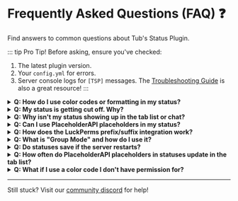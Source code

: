 # Frequently Asked Questions (FAQ) ❓

Find answers to common questions about Tub's Status Plugin.

::: tip Pro Tip!
Before asking, ensure you've checked:
1.  The latest plugin version.
2.  Your `config.yml` for errors.
3.  Server console logs for `[TSP]` messages.
The [Troubleshooting Guide](./troubleshooting.md) is also a great resource!
:::

<details>
  <summary><b>Q: How do I use color codes or formatting in my status?</b></summary>
  You can use standard Minecraft `&` codes if you have the appropriate `StatusPlugin.formatting.< type>` permission. For example:
  *   `&c` for Red, `&a` for Green, `&l` for Bold, `&o` for Italic.
  *   To set a status like "&cImportant &lNotice", you would type: `/status &cImportant&_&lNotice`
  *   Use `&_` to represent a space, as regular spaces might be trimmed by the command parser depending on your setup.
  *   View all codes with `/status help colors`.
</details>

<details>
  <summary><b>Q: My status is getting cut off. Why?</b></summary>
  This is likely due to the `maxStatusLength` setting in `config.yml` (default is 15 characters). This limit applies to the *displayed* characters, not including color codes or PlaceholderAPI placeholders. An admin can change this limit with `/status setmaxlength < length>`.
</details>

<details>
  <summary><b>Q: Why isn't my status showing up in the tab list or chat?</b></summary>
  Check these settings in `config.yml`:
  *   `changeTablistNames: true` (for tab list display)
  *   `chatFormatter: true` (for status in chat messages)
  If these are true and it's still not working, ensure no other plugin is overriding tab list or chat formatting with higher priority. Also, tab list updates might sometimes require a player relog or server restart to fully propagate for all clients. The plugin does attempt to refresh tab names periodically.
</details>

<details>
  <summary><b>Q: Can I use PlaceholderAPI placeholders in my status?</b></summary>
  Yes! If PlaceholderAPI is installed on your server and you have the `StatusPlugin.placeholders` permission, you can include PAPI placeholders in your status message (e.g., `/status My balance: %vault_eco_balance%`). These will be parsed and displayed.
</details>

<details>
  <summary><b>Q: How does the LuckPerms prefix/suffix integration work?</b></summary>
  If LuckPerms is installed and you have the `StatusPlugin.placeholders` permission, you can use `%LP_prefix%` and `%LP_suffix%` in your status message. The plugin will replace these with your current LuckPerms prefix and suffix. For example: `/status %LP_prefix% &7MyText &f%LP_suffix%`.
</details>

<details>
  <summary><b>Q: What is "Group Mode" and how do I use it?</b></summary>
  If `groupMode: true` is set in `config.yml`:
  *   Players cannot set custom statuses with `/status < message>`.
  *   They must choose a status from predefined groups using `/group < groupname>` (or `/status group < groupname>`).
  *   Groups are defined in `config.yml` under `statusGroups`.
  *   To use a specific group, a player needs `StatusPlugin.group.set` AND `StatusPlugin.group.set.< groupname>` permissions.
</details>

<details>
  <summary><b>Q: Do statuses save if the server restarts?</b></summary>
  Yes, player statuses are saved to `plugins/TubsStatusPlugin/statuses.yml` and are reloaded when the server starts or when `/status reload` is used.
</details>

<details>
  <summary><b>Q: How often do PlaceholderAPI placeholders in statuses update in the tab list?</b></summary>
  The plugin schedules a task to refresh player display names (which includes parsing PAPI placeholders in statuses) in the tab list approximately every 30 seconds (600 game ticks) by default if `changeTablistNames: true`.
</details>

<details>
  <summary><b>Q: What if I use a color code I don't have permission for?</b></summary>
  The `StatusManager` attempts to strip formatting codes for which the player does not have the corresponding `StatusPlugin.formatting.< type>` permission. For example, if you try to use `&c` (red) without `StatusPlugin.formatting.color`, the `&c` might be removed, and the text will appear in the default color.
</details>

---

Still stuck? Visit our [community discord](https://discord.pluginz.dev) for help!
